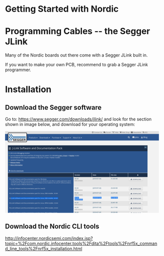 # Getting Started with Nordic

# Programming Cables -- the Segger JLink

Many of the Nordic boards out there come with a Segger JLink built in.

If you want to make your own PCB, recommend to grab a Segger JLink programmer.


# Installation


##  Download the Segger software

Go to: https://www.segger.com/downloads/jlink/ and look for the section shown in image below, and download for your operating system:

![segger download image](./SeggerDownload.png)

## Download the Nordic CLI tools

http://infocenter.nordicsemi.com/index.jsp?topic=%2Fcom.nordic.infocenter.tools%2Fdita%2Ftools%2Fnrf5x_command_line_tools%2Fnrf5x_installation.html

